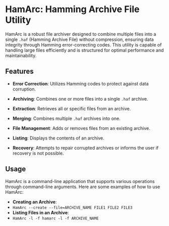 # HamArc: Hamming Archive File Utility

HamArc is a robust file archiver designed to combine multiple files into a single `.haf` (Hamming Archive File) without compression, ensuring data integrity through Hamming error-correcting codes. This utility is capable of handling large files efficiently and is structured for optimal performance and maintainability.

## Features


- **Error Correction**: Utilizes Hamming codes to protect against data corruption.
- **Archiving**: Combines one or more files into a single `.haf` archive.

- **Extraction**: Retrieves all or specific files from an archive.
- **Merging**: Combines multiple `.haf` archives into one.

- **File Management**: Adds or removes files from an existing archive.
- **Listing**: Displays the contents of an archive.

- **Recovery**: Attempts to repair corrupted archives or informs the user if recovery is not possible.

## Usage

HamArc is a command-line application that supports various operations through command-line arguments. Here are some examples of how to use HamArc:


- **Creating an Archive**:
- ```HamArc --create --file=ARCHIVE_NAME FILE1 FILE2 FILE3```
- **Listing Files in an Archive**:
- ```HamArc -l -f hamarc -l -f ARCHIVE_NAME```
